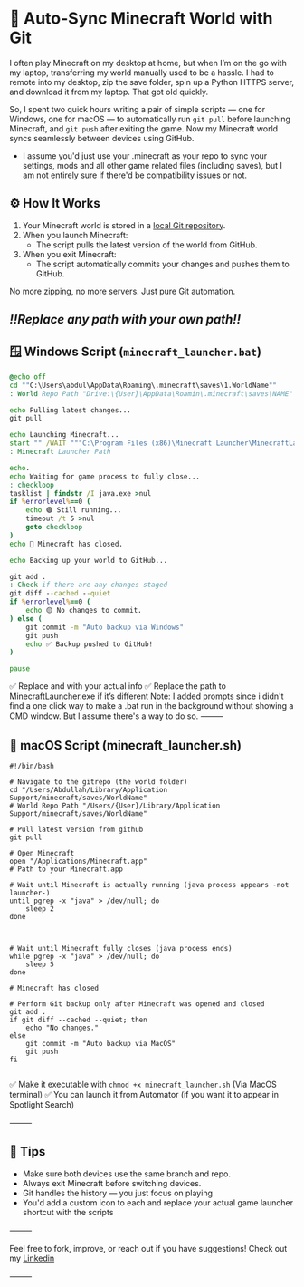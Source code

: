 # 🧠 Auto-Sync Minecraft World with Git

I often play Minecraft on my desktop at home, but when I’m on the go with my laptop, transferring my world manually used to be a hassle. I had to remote into my desktop, zip the save folder, spin up a Python HTTPS server, and download it from my laptop. That got old quickly.

So, I spent two quick hours writing a pair of simple scripts — one for Windows, one for macOS — to automatically run `git pull` before launching Minecraft, and `git push` after exiting the game. Now my Minecraft world syncs seamlessly between devices using GitHub.

- I assume you'd just use your .minecraft as your repo to sync your settings, mods and all other game related files (including saves), but I am not entirely sure if there'd be compatibility issues or not.

## ⚙️ How It Works

1. Your Minecraft world is stored in a [local Git repository](https://docs.github.com/en/migrations/importing-source-code/using-the-command-line-to-import-source-code/adding-locally-hosted-code-to-github).
2. When you launch Minecraft:
   - The script pulls the latest version of the world from GitHub.
3. When you exit Minecraft:
   - The script automatically commits your changes and pushes them to GitHub.

No more zipping, no more servers. Just pure Git automation.

*‼️Replace any path with your own path‼️*
---

## 🪟 Windows Script (`minecraft_launcher.bat`)

```bat
@echo off
cd ""C:\Users\abdul\AppData\Roaming\.minecraft\saves\1.WorldName""
: World Repo Path "Drive:\{User}\AppData\Roamin\.minecraft\saves\NAME"

echo Pulling latest changes...
git pull

echo Launching Minecraft...
start "" /WAIT """C:\Program Files (x86)\Minecraft Launcher\MinecraftLauncher.exe"""
: Minecraft Launcher Path

echo.
echo Waiting for game process to fully close...
: checkloop
tasklist | findstr /I java.exe >nul
if %errorlevel%==0 (
    echo 🟢 Still running...
    timeout /t 5 >nul
    goto checkloop
)
echo 🔴 Minecraft has closed.

echo Backing up your world to GitHub...

git add .
: Check if there are any changes staged
git diff --cached --quiet
if %errorlevel%==0 (
    echo 🟡 No changes to commit.
) else (
    git commit -m "Auto backup via Windows"
    git push
    echo ✅ Backup pushed to GitHub!
)

pause

```
✅ Replace <YourName> and <YourWorldFolder> with your actual info
✅ Replace the path to MinecraftLauncher.exe if it’s different
Note: I added prompts since i didn't find a one click way to make a .bat run in the background without showing a CMD window. But I assume there's a way to do so.
⸻

## 🍎 macOS Script (minecraft_launcher.sh)
```
#!/bin/bash

# Navigate to the gitrepo (the world folder)
cd "/Users/Abdullah/Library/Application Support/minecraft/saves/WorldName"
# World Repo Path "/Users/{User}/Library/Application Support/minecraft/saves/WorldName"

# Pull latest version from github
git pull

# Open Minecraft
open "/Applications/Minecraft.app"
# Path to your Minecraft.app

# Wait until Minecraft is actually running (java process appears -not launcher-)
until pgrep -x "java" > /dev/null; do
    sleep 2
done



# Wait until Minecraft fully closes (java process ends)
while pgrep -x "java" > /dev/null; do
    sleep 5
done

# Minecraft has closed

# Perform Git backup only after Minecraft was opened and closed
git add .
if git diff --cached --quiet; then
    echo "No changes."
else
    git commit -m "Auto backup via MacOS"
    git push
fi


```
✅ Make it executable with `chmod +x minecraft_launcher.sh` (Via MacOS terminal)
✅ You can launch it from Automator (if you want it to appear in Spotlight Search)

⸻

## 📝 Tips
- Make sure both devices use the same branch and repo.
- Always exit Minecraft before switching devices.
- Git handles the history — you just focus on playing 
- You'd add a custom icon to each and replace your actual game launcher shortcut with the scripts

⸻

Feel free to fork, improve, or reach out if you have suggestions!
Check out my [Linkedin](https://sa.linkedin.com/in/alafari-abdullah)

⸻
